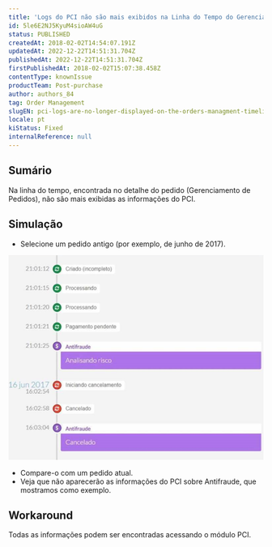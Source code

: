 ```yaml
---
title: 'Logs do PCI não são mais exibidos na Linha do Tempo do Gerenciamento de Pedidos'
id: 5le6E2NJ5KyuM4sioAW4uG
status: PUBLISHED
createdAt: 2018-02-02T14:54:07.191Z
updatedAt: 2022-12-22T14:51:31.704Z
publishedAt: 2022-12-22T14:51:31.704Z
firstPublishedAt: 2018-02-02T15:07:38.458Z
contentType: knownIssue
productTeam: Post-purchase
author: authors_84
tag: Order Management
slugEN: pci-logs-are-no-longer-displayed-on-the-orders-managment-timeline
locale: pt
kiStatus: Fixed
internalReference: null
---
```


## Sumário

Na linha do tempo, encontrada no detalhe do pedido (Gerenciamento de Pedidos), não são mais exibidas as informações do PCI.

## Simulação

- Selecione um pedido antigo (por exemplo, de junho de 2017).

![pedido com log pci](https://raw.githubusercontent.com/vtexdocs/known-issues/refs/heads/main/docs/pt/known-issues/Post-purchase/logs-do-pci-nao-sao-mais-exibidos-na-linha-do-tempo-gerenciamento-de-pedidos_1.PNG)

- Compare-o com um pedido atual.
- Veja que não aparecerão as informações do PCI sobre Antifraude, que mostramos como exemplo.


## Workaround

Todas as informações podem ser encontradas acessando o módulo PCI.

